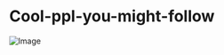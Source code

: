 # Cool-ppl-you-might-follow
![Image](https://github.com/user-attachments/assets/7a50b24b-5c56-4a47-9fe1-46839dcf4c5d)
